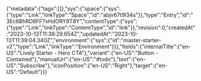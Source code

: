 {"metadata":{"tags":[]},"sys":{"space":{"sys":{"type":"Link","linkType":"Space","id":"abjv67t9l34s"}},"type":"Entry","id":"3Ec6BhRD8FF7xHdORY9T8Y","contentType":{"sys":{"type":"Link","linkType":"ContentType","id":"link"}},"revision":0,"createdAt":"2023-10-13T11:38:29.654Z","updatedAt":"2023-10-13T11:39:04.340Z","environment":{"sys":{"id":"master-starter-v2","type":"Link","linkType":"Environment"}}},"fields":{"internalTitle":{"en-US":"Lively Starter - Hero CTA"},"variant":{"en-US":"Button - Contained"},"manualUrl":{"en-US":"#todo"},"text":{"en-US":"Subscribe"},"iconPosition":{"en-US":"Right"},"target":{"en-US":"Default"}}}